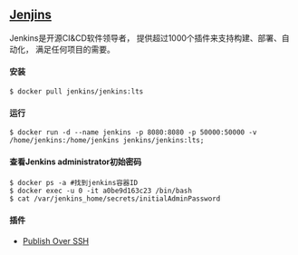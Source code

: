 ## [Jenjins](https://jenkins.io/zh/)
Jenkins是开源CI&CD软件领导者， 提供超过1000个插件来支持构建、部署、自动化， 满足任何项目的需要。

#### 安装
```
$ docker pull jenkins/jenkins:lts
```

#### 运行
```
$ docker run -d --name jenkins -p 8080:8080 -p 50000:50000 -v /home/jenkins:/home/jenkins jenkins/jenkins:lts;
```

#### 查看Jenkins administrator初始密码
```
$ docker ps -a #找到jenkins容器ID
$ docker exec -u 0 -it a0be9d163c23 /bin/bash
$ cat /var/jenkins_home/secrets/initialAdminPassword
```

#### 插件
* [Publish Over SSH](./Plugins/PublishOverSSH.md)